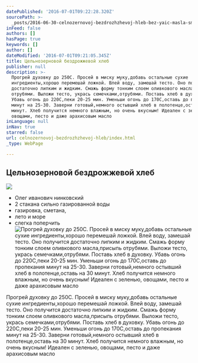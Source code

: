 ```yaml
---
datePublished: '2016-07-01T09:22:28.320Z'
sourcePath: >-
  _posts/2016-06-30-celnozernovoj-bezdrozhzhevoj-hleb-bez-yaic-masla-smetany-za.md
inFeed: false
authors: []
hasPage: true
keywords: []
author: []
dateModified: '2016-07-01T09:21:05.345Z'
title: Цельнозерновой бездрожжевой хлеб
publisher: null
description: >-
  Прогрей духовку до 250C. Просей в миску муку,добавь остальные сухие
  ингредиенты,хорошо перемешай ложкой. Влей воду, замешай тесто. Оно получится
  достаточно липким и жидким. Смажь форму тонким слоем оливкового масла,присыпь
  отрубями. Выложи тесто, укрась семечками,отрубями. Поставь хлеб в духовку.
  Убавь огонь до 220C,пеки 20-25 мин. Уменьши огонь до 170C,оставь до пропекания
  минут на 25-30. Заверни готовый,немного остывший хлеб в полотенце,оставь на 30
  минут. Хлеб получится немного влажным, но очень вкусным! Идеален с зеленью,
  овощами, песто и даже арахисовым масло
inLanguage: null
inNav: true
starred: false
url: celnozernovoj-bezdrozhzhevoj-hleb/index.html
_type: WebPage

---
```

## Цельнозерновой бездрожжевой хлеб
![](https://the-grid-user-content.s3-us-west-2.amazonaws.com/14fbfac0-2ed3-44fd-8ed1-0ad077602e32.jpg)

* Олег иванович нинковский
* 2 стакана сильно газированной воды
* газировка, сметана,
* лето и море
* слегка поперчить
![Прогрей духовку до 250C. Просей в миску муку,добавь остальные сухие ингредиенты,хорошо перемешай ложкой. Влей воду, замешай тесто. Оно получится достаточно липким и жидким. Смажь форму тонким слоем оливкового масла,присыпь отрубями. Выложи тесто, укрась семечками,отрубями. Поставь хлеб в духовку. Убавь огонь до 220C,пеки 20-25 мин. Уменьши огонь до 170C,оставь до пропекания минут на 25-30. Заверни готовый,немного остывший хлеб в полотенце,оставь на 30 минут. Хлеб получится немного влажным, но очень вкусным! Идеален с зеленью, овощами, песто и даже арахисовым масло](https://the-grid-user-content.s3-us-west-2.amazonaws.com/0cc9dc30-e76f-4571-ad8a-dd7bb61d99e1.jpg)

Прогрей духовку до 250C. Просей в миску муку,добавь остальные сухие ингредиенты,хорошо перемешай ложкой. Влей воду, замешай тесто. Оно получится достаточно липким и жидким. Смажь форму тонким слоем оливкового масла,присыпь отрубями. Выложи тесто, укрась семечками,отрубями. Поставь хлеб в духовку. Убавь огонь до 220C,пеки 20-25 мин. Уменьши огонь до 170C,оставь до пропекания минут на 25-30\. Заверни готовый,немного остывший хлеб в полотенце,оставь на 30 минут. Хлеб получится немного влажным, но очень вкусным! Идеален с зеленью, овощами, песто и даже арахисовым масло